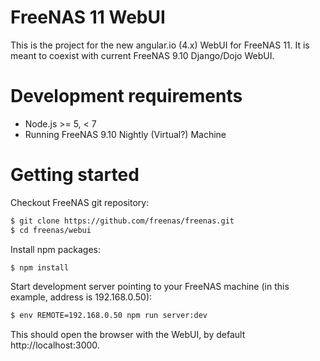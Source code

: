 FreeNAS 11 WebUI
================

This is the project for the new angular.io (4.x) WebUI for FreeNAS 11. It is meant to coexist with current FreeNAS 9.10 Django/Dojo WebUI.

# Development requirements

  - Node.js >= 5, < 7
  - Running FreeNAS 9.10 Nightly (Virtual?) Machine


# Getting started

Checkout FreeNAS git repository:

```sh
$ git clone https://github.com/freenas/freenas.git
$ cd freenas/webui
```

Install npm packages:

```sh
$ npm install
```

Start development server pointing to your FreeNAS machine (in this example, address is 192.168.0.50):

```sh
$ env REMOTE=192.168.0.50 npm run server:dev
```

This should open the browser with the WebUI, by default http://localhost:3000.
